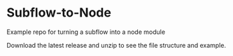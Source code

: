 # Subflow-to-Node
Example repo for turning a subflow into a node module

Download the latest release and unzip to see the file structure and example.
